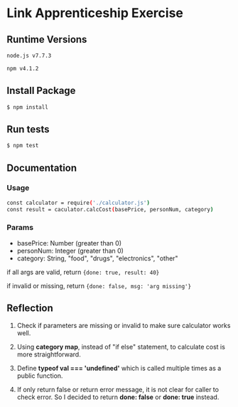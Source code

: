 # Link Apprenticeship Exercise

## Runtime Versions

```bash
node.js v7.7.3

npm v4.1.2
```

## Install Package

```bash
$ npm install
```
## Run tests

```bash
$ npm test
```

## Documentation

### Usage

```bash
const calculator = require('./calculator.js')
const result = caculator.calcCost(basePrice, personNum, category)
```

### Params

- basePrice: Number (greater than 0)
- personNum: Integer (greater than 0)
- category: String, "food", "drugs", "electronics", "other"

if all args are valid, return
`{done: true, result: 40}`

if invalid or missing, return
`{done: false, msg: 'arg missing'}`

## Reflection

1. Check if parameters are missing or invalid to make sure calculator works well.

2. Using **category map**, instead of "if else" statement, to calculate cost is more straightforward.

3. Define **typeof val === 'undefined'** which is called multiple times as a public function.

4. If only return false or return error message, it is not clear for caller to check error. So I decided to return **done: false** or **done: true** instead.
